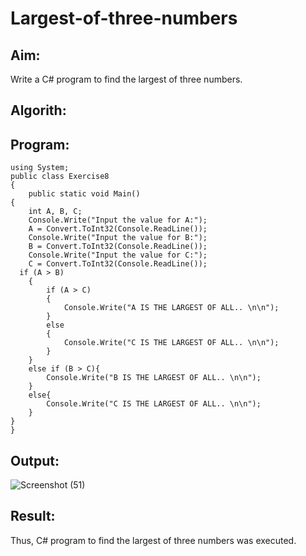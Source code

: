# Largest-of-three-numbers
## Aim:
Write a C# program to find the largest of three numbers.

## Algorith:

## Program:
~~~
using System;  
public class Exercise8  
{  
    public static void Main()
{
    int A, B, C;
    Console.Write("Input the value for A:");
    A = Convert.ToInt32(Console.ReadLine());
    Console.Write("Input the value for B:");
    B = Convert.ToInt32(Console.ReadLine());
    Console.Write("Input the value for C:");
    C = Convert.ToInt32(Console.ReadLine());
  if (A > B)
    {
        if (A > C)
        {
            Console.Write("A IS THE LARGEST OF ALL.. \n\n");
        }
        else
        {
            Console.Write("C IS THE LARGEST OF ALL.. \n\n");
        }
    }
    else if (B > C){
        Console.Write("B IS THE LARGEST OF ALL.. \n\n");
    }
    else{
        Console.Write("C IS THE LARGEST OF ALL.. \n\n");
    }
}
}
~~~
## Output:
![Screenshot (51)](https://user-images.githubusercontent.com/75235759/163827359-b9564652-2ef6-4859-a6ed-d92e1f51eb2b.png)



## Result:
Thus, C# program to find the largest of three numbers was executed.
